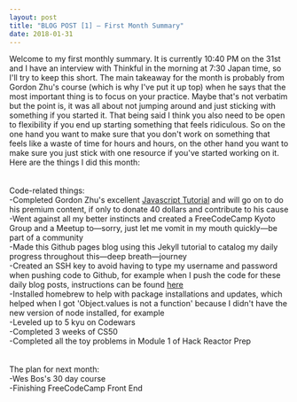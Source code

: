 ```yaml
---
layout: post
title: "BLOG POST [1] — First Month Summary"
date: 2018-01-31
---
```


Welcome to my first monthly summary. It is currently 10:40 PM on the 31st and I have an interview with Thinkful in the morning at 7:30 Japan time, so I'll try to keep this short. The main takeaway for the month is probably from Gordon Zhu's course (which is why I've put it up top) when he says that the most important thing is to focus on your practice. Maybe that's not verbatim but the point is, it was all about not jumping around and just sticking with something if you started it. That being said I think you also need to be open to flexibility if you end up starting something that feels ridiculous. So on the one hand you want to make sure that you don't work on something that feels like a waste of time for hours and hours, on the other hand you want to make sure you just stick with one resource if you've started working on it. Here are the things I did this month:
<br>
<br>
<br>
Code-related things: <br>
-Completed Gordon Zhu's excellent <a href="watchandcode.com">Javascript Tutorial<a/> and will go on to do his premium content, if only to donate 40 dollars and contribute to his cause
<br>
-Went against all my better instincts and created a FreeCodeCamp Kyoto Group and a Meetup to—sorry, just let me vomit in my mouth quickly—be part of a community <br>
-Made this Github pages blog using <a>this Jekyll tutorial</a> to catalog my daily progress throughout this—deep breath—journey
<br>
-Created an SSH key to avoid having to type my username and password when pushing code to Github, for example when I push the code for these daily blog posts, instructions can be found <a href="">here</a>
<br>
-Installed homebrew to help with package installations and updates, which helped when I got 'Object.values is not a function' because I didn't have the new version of node installed, for example
<br>
-Leveled up to 5 kyu on Codewars
<br>
-Completed 3 weeks of CS50
<br>
-Completed all the toy problems in Module 1 of Hack Reactor Prep
<br>
<br>
<br>
The plan for next month: <br>
-Wes Bos's 30 day course <br>
-Finishing FreeCodeCamp Front End <br>
